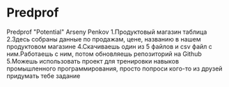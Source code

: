 # Predprof
Predprof "Potential" Arseny Penkov
1.Продуктовый магазин таблица
2.Здесь собраны данные по продажам, цене, названию в нашем продуктовом магазине
4.Скачиваешь один из 5 файлов и csv файл с ним.Работаешь с ним, потом обновляешь репозиторий на Github
5.Можешь использовать проект для тренировки навыков промышленного программирования, просто попроси кого-то из друзей придумать тебе задание
